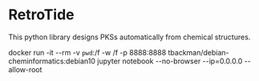 # RetroTide

This python library designs PKSs automatically from chemical structures.

docker run -it --rm -v `pwd`:/f -w /f -p 8888:8888 tbackman/debian-cheminformatics:debian10 jupyter notebook --no-browser --ip=0.0.0.0 --allow-root
